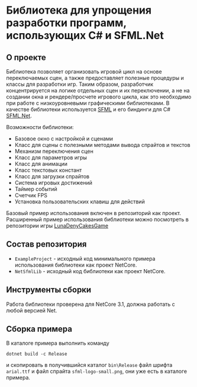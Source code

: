 # Библиотека для упрощения разработки программ, использующих C# и SFML.Net

## О проекте

Библиотека позволяет организовать игровой цикл на основе переключаемых сцен,
а также предоставляет полезные процедуры и классы для разработки игр.
Таким образом, разработчик концентрируется на логике отдельных сцен и
их переключении,
а не на создании окна и рендере/просчете игрового цикла, как это необходимо
при работе с низкоуровневыми графическими библиотеками.
В качестве библиотеки используется [SFML](https://www.sfml-dev.org) 
и его биндинги для C# [SFML.Net](https://www.nuget.org/packages/SFML.Net/). 

Возможности библиотеки:

* Базовое окно с настройкой и сценами
* Класс для сцены с полезными методами вывода спрайтов и текстов
* Механизм переключения сцен
* Класс для параметров игры
* Класс для анимации
* Класс текстовых констант
* Класс для загрузки спрайтов
* Система игровых достижений
* Таймер событий
* Счетчик FPS
* Установка пользовательских клавиш для действий

Базовый пример использования включен в репозиторий как проект.
Расширенный пример использования библиотеки можно посмотреть в репозитории игры
[LunaDenyCakesGame](https://github.com/tereshenkovav/LunaDenyCakesGame)

## Состав репозитория

* `ExampleProject` - исходный код минимального примера использования библиотеки как проект NetCore.
* `NetSfmlLib` - исходный код библиотеки как проект NetCore.

## Инструменты сборки

Работа библиотеки проверена для NetCore 3.1, должна работать с любой версией
Net.

## Сборка примера

В каталоге примера выполнить команду

```
dotnet build -c Release
```

и скопировать в получившийся каталог `bin\Release`
файл шрифта `arial.ttf` и файл спрайта `sfml-logo-small.png`,
они уже есть в каталоге примера.

